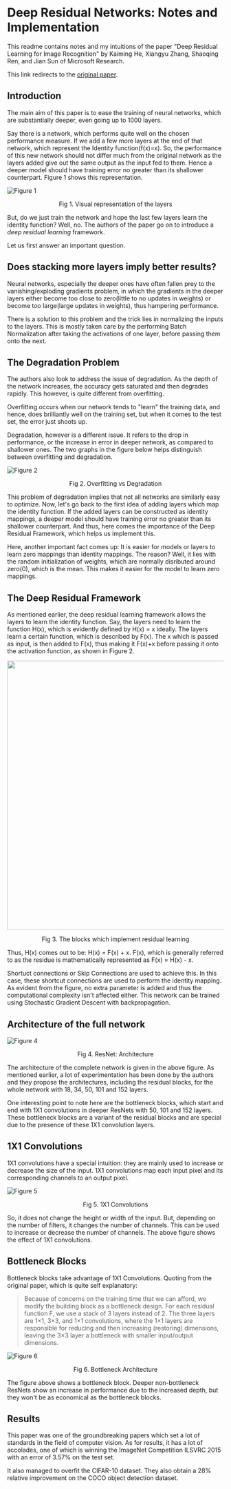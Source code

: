# Deep Residual Networks: Notes and Implementation 
This readme contains notes and my intuitions of the paper "Deep Residual Learning for Image Recognition" by Kaiming He, Xiangyu Zhang, Shaoqing Ren, and Jian Sun of Microsoft Research.

This link redirects to the [original paper](https://arxiv.org/pdf/1512.03385.pdf). 

## Introduction
The main aim of this paper is to ease the training of neural networks, which are substantially deeper, even going up to 1000 layers. 

Say there is a network, which performs quite well on the chosen performance measure. If we add a few more layers at the end of that network, which represent the Identity function(f(x)=x). So, the performance of this new network should not differ much from the original network as the layers added give out the same output as the input fed to them. Hence a deeper model should have training error no greater than its shallower counterpart.  Figure 1 shows this representation.  

![Figure 1](./images/fig1.png "Fig 1. Visual Representation of the layers")

<p align="center">Fig 1. Visual representation of the layers</p>

But, do we just train the network and hope the last few layers learn the identity function? Well, no. The authors of the paper go on to introduce a *deep residual learning* framework. 

Let us first answer an important question.

## Does stacking more layers imply better results?

Neural networks, especially the deeper ones have often fallen prey to the vanishing/exploding gradients problem, in which the gradients in the deeper layers either become too close to zero(little to no updates in weights) or become too large(large updates in weights), thus hampering performance.

There is a solution to this problem and the trick lies in normalizing the inputs to the layers. This is mostly taken care by the performing Batch Normalization after taking the activations of one layer, before passing them onto the next.

## The Degradation Problem
The authors also look to address the issue of degradation. As the depth of the network increases, the accuracy gets saturated and then degrades rapidly. This however, is quite different from overfitting. 

Overfitting occurs when our network tends to "learn" the training data, and hence, does brilliantly well on the training set, but when it comes to the test set, the error just shoots up. 

Degradation, however is a different issue. It refers to the drop in performance, or the increase in error in deeper network, as compared to shallower ones. The two graphs in the figure below helps distinguish between overfitting and degradation. 

![Figure 2](./images/fig3.png "Fig 2. Overfitting vs Degradation")
<p align="center">Fig 2. Overfitting vs Degradation</p>

This problem of degradation implies that not all networks are similarly easy to optimize. Now, let's go back to the first idea of adding layers which map the identity function. If the added layers can
be constructed as identity mappings, a deeper model should
have training error no greater than its shallower counterpart. And thus, here comes the importance of the Deep Residual Framework, which helps us implement this. 

Here, another important fact comes up: It is easier for models or layers to learn zero mappings than identity mappings. The reason? Well, it lies with the random initialization of weights, which are normally disributed around zero(0), which is the mean. This makes it easier for the model to learn zero mappings. 

## The Deep Residual Framework

As mentioned earlier, the deep residual learning framework allows the layers to learn the identity function. Say, the layers need to learn the function H(x), which is evidently defined by H(x) = x ideally. The layers learn a certain function, which is described by F(x). The x which is passed as input, is then added to F(x), thus making it F(x)+x before passing it onto the activation function, as shown in Figure 2. 
<p align="center">
<img width="706" height="624"  src="images/fig2.png") </p>

<p align="center">Fig 3. The blocks which implement residual learning</p>


Thus, H(x) comes out to be: H(x) = F(x) + x. F(x), which is generally referred to as the residue is mathematically represented as F(x) = H(x) - x. 

Shortuct connections or Skip Connections are used to achieve this. In this case, these shortcut connections are used to perform the identity mapping. As evident from the figure, no extra parameter is added and thus the computational complexity isn't affected either. This network can be trained using Stochastic Gradient Descent with backpropagation. 

## Architecture of the full network
![Figure 4](./images/fig4.png "Fig 4. ResNet: Architecture")
<p align="center">Fig 4. ResNet: Architecture</p>

The architecture of the complete network is given in the above figure. As mentioned earlier, a lot of experimentation has been done by the authors and they propose the architectures, including the residual blocks, for the whole network with 18, 34, 50, 101 and 152 layers.

One interesting point to note here are the bottleneck blocks, which start and end with 1X1 convolutions in deeper ResNets with 50, 101 and 152 layers. These bottleneck blocks are a variant of the residual blocks and are special due to the presence of these 1X1 convolution layers. 

## 1X1 Convolutions
1X1 convolutions have a special intuition: they are mainly used to increase or decrease the size of the input. 1X1 convolutions map each input pixel and its corresponding channels to an output pixel. 

![Figure 5](./images/fig5.png "Fig 5. 1X1 Convolutions")
<p align="center">Fig 5. 1X1 Convolutions</p>

So, it does not change the height or width of the input. But, depending on the number of filters, it changes the number of channels. This can be used to increase or decrease the number of channels. The above figure shows the effect of 1X1 convolutions. 

## Bottleneck Blocks
Bottleneck blocks take advantage of 1X1 Convolutions. Quoting from the original paper, which is quite self explanatory: 


>Because of concerns on the training time that we can afford, we modify the building block as a bottleneck design. For each residual function F, we use a stack of 3 layers instead of 2. The three layers
are 1×1, 3×3, and 1×1 convolutions, where the 1×1 layers are responsible for reducing and then increasing (restoring) dimensions, leaving the 3×3 layer a bottleneck with smaller input/output dimensions. 

![Figure 6](./images/fig6.png "Fig 6. Bottleneck Architecture")
<p align="center">Fig 6. Bottleneck Architecture</p>

The figure above shows a bottleneck block. Deeper non-bottleneck ResNets show an increase in performance due to the increased depth, but they won't be as economical as the bottleneck blocks. 

## Results
This paper was one of the groundbreaking papers which set a lot of standards in the field of computer vision. As for results, it has a lot of accolades, one of which is winning the ImageNet Competition ILSVRC 2015 with an error of 3.57% on the test set. 

It also managed to overfit the CIFAR-10 dataset. They also obtain a 28% relative improvement on the COCO object detection dataset.

